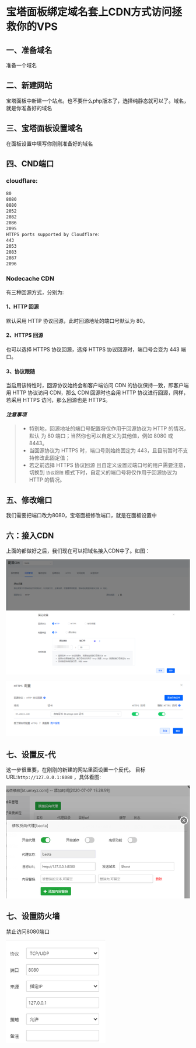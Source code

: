 # 宝塔面板绑定域名套上CDN方式访问拯救你的VPS

## 一、准备域名

准备一个域名

## 二、新建网站

宝塔面板中新建一个站点。也不要什么php版本了，选择纯静态就可以了。域名，就是你准备好的域名

## 三、宝塔面板设置域名

在面板设置中填写你刚刚准备好的域名

## 四、CND端口

### cloudflare:

```
80
8080
8880
2052
2082
2086
2095
HTTPS ports supported by Cloudflare:
443
2053
2083
2087
2096
```

### Nodecache CDN

有三种回源方式，分别为:

#### 1、HTTP 回源

默认采用 HTTP 协议回源，此时回源地址的端口号默认为 80。

#### 2、HTTPS 回源

也可以选择 HTTPS 协议回源，选择 HTTPS 协议回源时，端口号会变为 443 端口。

#### 3、协议跟随

当启用该特性时，回源协议始终会和客户端访问 CDN 的协议保持一致，即客户端用 HTTP 协议访问 CDN，那么 CDN 回源时也会用 HTTP 协议进行回源，同样，若采用 HTTPS 访问，那么回源也是 HTTPS。

#### *注意事项*

> - 特别地，回源地址的端口号配置将仅作用于回源协议为 HTTP 的情况，默认 为 80 端口；当然你也可以自定义为其他值，例如 8080 或 8443。
> - 当回源协议为 HTTPS 时，端口号则始终固定为 443，且目前暂时不支持修改此固定值；
> - 若之前选择 HTTPS 协议回源 且自定义设置过端口号的用户需要注意，切换到 `协议跟随` 模式下时，自定义的端口号将仅作用于回源协议为 HTTP 的情况。

## 五、修改端口

我们需要把端口改为8080，宝塔面板修改端口，就是在面板设置中

## 六：接入CDN

上面的都做好之后，我们现在可以把域名接入CDN中了。如图：

![image-20200721154723746](../../_ImageAssets/image-20200721154723746.png)

![image-20200721154745131](../../_ImageAssets/image-20200721154745131.png)

## 七、设置反-代

这一步很重要，在刚刚的新建的网站里面设置一个反代。
目标URL:`http://127.0.0.1:8080` ，具体看图:

![image-20200721155022411](../../_ImageAssets/image-20200721155022411.png)

## 七、设置防火墙

禁止访问8080端口

![image-20200721154950867](../../_ImageAssets/image-20200721154950867.png)

